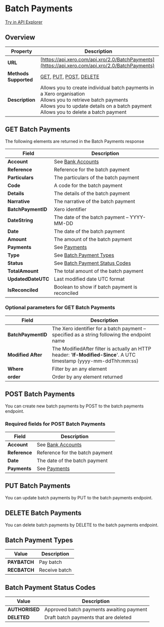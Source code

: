 # Batch Payments

[Try in API Explorer](https://api-explorer.xero.com/accounting/batchpayments)

## Overview

| Property | Description |
|----------|-------------|
| **URL** | [https://api.xero.com/api.xro/2.0/BatchPayments](https://api.xero.com/api.xro/2.0/BatchPayments) |
| **Methods Supported** | [GET](#get-batchpayments), [PUT](#put-batchpayments), [POST](#post-batchpayments), [DELETE](#delete-batchpayments) |
| **Description** | Allows you to create individual batch payments in a Xero organisation<br/>Allows you to retrieve batch payments<br/>Allows you to update details on a batch payment<br/>Allows you to delete a batch payment |

## GET Batch Payments

The following elements are returned in the Batch Payments response

| Field | Description |
|-------|-------------|
| **Account** | See [Bank Accounts](/documentation/api/accounting/types#bank-accounts) |
| **Reference** | Reference for the batch payment |
| **Particulars** | The particulars of the batch payment |
| **Code** | A code for the batch payment |
| **Details** | The details of the batch payment |
| **Narrative** | The narrative of the batch payment |
| **BatchPaymentID** | Xero identifier |
| **DateString** | The date of the batch payment – YYYY-MM-DD |
| **Date** | The date of the batch payment |
| **Amount** | The amount of the batch payment |
| **Payments** | See [Payments](/documentation/api/accounting/payments) |
| **Type** | See [Batch Payment Types](#batch-payment-types) |
| **Status** | See [Batch Payment Status Codes](#batch-payment-status-codes) |
| **TotalAmount** | The total amount of the batch payment |
| **UpdatedDateUTC** | Last modified date UTC format |
| **IsReconciled** | Boolean to show if batch payment is reconciled |

### Optional parameters for GET Batch Payments

| Field | Description |
|-------|-------------|
| **BatchPaymentID** | The Xero identifier for a batch payment – specified as a string following the endpoint name |
| **Modified After** | The ModifiedAfter filter is actually an HTTP header: '**If-Modified-Since**'. A UTC timestamp (yyyy-mm-ddThh:mm:ss) |
| **Where** | Filter by an any element |
| **order** | Order by any element returned |

## POST Batch Payments

You can create new batch payments by POST to the batch payments endpoint.

### Required fields for POST Batch Payments

| Field | Description |
|-------|-------------|
| **Account** | See [Bank Accounts](/documentation/api/accounting/types#bank-accounts) |
| **Reference** | Reference for the batch payment |
| **Date** | The date of the batch payment |
| **Payments** | See [Payments](/documentation/api/accounting/payments) |

## PUT Batch Payments

You can update batch payments by PUT to the batch payments endpoint.

## DELETE Batch Payments

You can delete batch payments by DELETE to the batch payments endpoint.

## Batch Payment Types

| Value | Description |
|-------|-------------|
| **PAYBATCH** | Pay batch |
| **RECBATCH** | Receive batch |

## Batch Payment Status Codes

| Value | Description |
|-------|-------------|
| **AUTHORISED** | Approved batch payments awaiting payment |
| **DELETED** | Draft batch payments that are deleted |